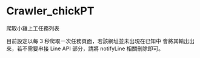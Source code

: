 # Crawler_chickPT

爬取小雞上工任務列表

目前設定以每 3 秒爬取一次任務頁面，若該網址並未出現在已知中
會將其輸出出來，若不需要串接 Line API 部分，請將 notifyLine 相關刪除即可。
